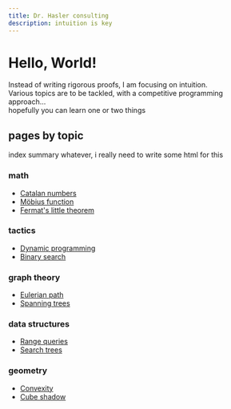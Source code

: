 ```yaml
---
title: Dr. Hasler consulting
description: intuition is key
---
```


# Hello, World!

Instead of writing rigorous proofs,
I am focusing on intuition.  
Various topics are to be tackled, with a competitive programming approach...  
hopefully you can learn one or two things

## pages by topic
index summary whatever, i really need to write some html for this

### math
- [Catalan numbers](/math/catalan.md)
- [Möbius function](/math/mobius.md)
- [Fermat's little theorem](/math/fermat.md)

### tactics
- [Dynamic programming](/tactics/dp.md)
- [Binary search](/tactics/binsearch.md)

### graph theory
- [Eulerian path](/gt/eupath.md)
- [Spanning trees](/gt/span.md)

### data structures
- [Range queries](/ds/rq.md)
- [Search trees](/ds/search_trees.md)

### geometry
- [Convexity](/geo/conv.md)
- [Cube shadow](/geo/shadow.md)
